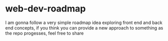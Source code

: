 # web-dev-roadmap

I am gonna follow a very simple roadmap idea exploring front end and back end concepts, if you think you can provide a new approach to something as the repo 
progesses, feel free to share
